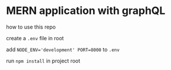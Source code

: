 # MERN application with graphQL

how to use this repo

create a ```.env``` file in root

add ``` NODE_ENV='development' PORT=8000 ``` to ```.env```

run  ```npm install``` in project root

